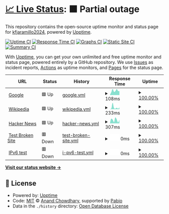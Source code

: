 # [📈 Live Status](https://kfjaramillo2024.github.io/ProyectoGHA02): <!--live status--> **🟧 Partial outage**

This repository contains the open-source uptime monitor and status page for [kfjaramillo2024](https://kfjaramillo2024.github.io/ProyectoGHA02), powered by [Upptime](https://github.com/upptime/upptime).

[![Uptime CI](https://github.com/kfjaramillo2024/ProyectoGHA02/workflows/Uptime%20CI/badge.svg)](https://github.com/kfjaramillo2024/ProyectoGHA02/actions?query=workflow%3A%22Uptime+CI%22)
[![Response Time CI](https://github.com/kfjaramillo2024/ProyectoGHA02/workflows/Response%20Time%20CI/badge.svg)](https://github.com/kfjaramillo2024/ProyectoGHA02/actions?query=workflow%3A%22Response+Time+CI%22)
[![Graphs CI](https://github.com/kfjaramillo2024/ProyectoGHA02/workflows/Graphs%20CI/badge.svg)](https://github.com/kfjaramillo2024/ProyectoGHA02/actions?query=workflow%3A%22Graphs+CI%22)
[![Static Site CI](https://github.com/kfjaramillo2024/ProyectoGHA02/workflows/Static%20Site%20CI/badge.svg)](https://github.com/kfjaramillo2024/ProyectoGHA02/actions?query=workflow%3A%22Static+Site+CI%22)
[![Summary CI](https://github.com/kfjaramillo2024/ProyectoGHA02/workflows/Summary%20CI/badge.svg)](https://github.com/kfjaramillo2024/ProyectoGHA02/actions?query=workflow%3A%22Summary+CI%22)

With [Upptime](https://upptime.js.org), you can get your own unlimited and free uptime monitor and status page, powered entirely by a GitHub repository. We use [Issues](https://github.com/kfjaramillo2024/ProyectoGHA02/issues) as incident reports, [Actions](https://github.com/kfjaramillo2024/ProyectoGHA02/actions) as uptime monitors, and [Pages](https://kfjaramillo2024.github.io/ProyectoGHA02) for the status page.

<!--start: status pages-->
<!-- This summary is generated by Upptime (https://github.com/upptime/upptime) -->
<!-- Do not edit this manually, your changes will be overwritten -->
<!-- prettier-ignore -->
| URL | Status | History | Response Time | Uptime |
| --- | ------ | ------- | ------------- | ------ |
| <img alt="" src="https://icons.duckduckgo.com/ip3/www.google.com.ico" height="13"> [Google](https://www.google.com) | 🟩 Up | [google.yml](https://github.com/kfjaramillo2024/ProyectoGHA02/commits/HEAD/history/google.yml) | <details><summary><img alt="Response time graph" src="./graphs/google/response-time-week.png" height="20"> 108ms</summary><br><a href="https://kfjaramillo2024.github.io/ProyectoGHA02/history/google"><img alt="Response time 110" src="https://img.shields.io/endpoint?url=https%3A%2F%2Fraw.githubusercontent.com%2Fkfjaramillo2024%2FProyectoGHA02%2FHEAD%2Fapi%2Fgoogle%2Fresponse-time.json"></a><br><a href="https://kfjaramillo2024.github.io/ProyectoGHA02/history/google"><img alt="24-hour response time 76" src="https://img.shields.io/endpoint?url=https%3A%2F%2Fraw.githubusercontent.com%2Fkfjaramillo2024%2FProyectoGHA02%2FHEAD%2Fapi%2Fgoogle%2Fresponse-time-day.json"></a><br><a href="https://kfjaramillo2024.github.io/ProyectoGHA02/history/google"><img alt="7-day response time 108" src="https://img.shields.io/endpoint?url=https%3A%2F%2Fraw.githubusercontent.com%2Fkfjaramillo2024%2FProyectoGHA02%2FHEAD%2Fapi%2Fgoogle%2Fresponse-time-week.json"></a><br><a href="https://kfjaramillo2024.github.io/ProyectoGHA02/history/google"><img alt="30-day response time 110" src="https://img.shields.io/endpoint?url=https%3A%2F%2Fraw.githubusercontent.com%2Fkfjaramillo2024%2FProyectoGHA02%2FHEAD%2Fapi%2Fgoogle%2Fresponse-time-month.json"></a><br><a href="https://kfjaramillo2024.github.io/ProyectoGHA02/history/google"><img alt="1-year response time 110" src="https://img.shields.io/endpoint?url=https%3A%2F%2Fraw.githubusercontent.com%2Fkfjaramillo2024%2FProyectoGHA02%2FHEAD%2Fapi%2Fgoogle%2Fresponse-time-year.json"></a></details> | <details><summary><a href="https://kfjaramillo2024.github.io/ProyectoGHA02/history/google">100.00%</a></summary><a href="https://kfjaramillo2024.github.io/ProyectoGHA02/history/google"><img alt="All-time uptime 100.00%" src="https://img.shields.io/endpoint?url=https%3A%2F%2Fraw.githubusercontent.com%2Fkfjaramillo2024%2FProyectoGHA02%2FHEAD%2Fapi%2Fgoogle%2Fuptime.json"></a><br><a href="https://kfjaramillo2024.github.io/ProyectoGHA02/history/google"><img alt="24-hour uptime 100.00%" src="https://img.shields.io/endpoint?url=https%3A%2F%2Fraw.githubusercontent.com%2Fkfjaramillo2024%2FProyectoGHA02%2FHEAD%2Fapi%2Fgoogle%2Fuptime-day.json"></a><br><a href="https://kfjaramillo2024.github.io/ProyectoGHA02/history/google"><img alt="7-day uptime 100.00%" src="https://img.shields.io/endpoint?url=https%3A%2F%2Fraw.githubusercontent.com%2Fkfjaramillo2024%2FProyectoGHA02%2FHEAD%2Fapi%2Fgoogle%2Fuptime-week.json"></a><br><a href="https://kfjaramillo2024.github.io/ProyectoGHA02/history/google"><img alt="30-day uptime 100.00%" src="https://img.shields.io/endpoint?url=https%3A%2F%2Fraw.githubusercontent.com%2Fkfjaramillo2024%2FProyectoGHA02%2FHEAD%2Fapi%2Fgoogle%2Fuptime-month.json"></a><br><a href="https://kfjaramillo2024.github.io/ProyectoGHA02/history/google"><img alt="1-year uptime 100.00%" src="https://img.shields.io/endpoint?url=https%3A%2F%2Fraw.githubusercontent.com%2Fkfjaramillo2024%2FProyectoGHA02%2FHEAD%2Fapi%2Fgoogle%2Fuptime-year.json"></a></details>
| <img alt="" src="https://icons.duckduckgo.com/ip3/en.wikipedia.org.ico" height="13"> [Wikipedia](https://en.wikipedia.org) | 🟩 Up | [wikipedia.yml](https://github.com/kfjaramillo2024/ProyectoGHA02/commits/HEAD/history/wikipedia.yml) | <details><summary><img alt="Response time graph" src="./graphs/wikipedia/response-time-week.png" height="20"> 233ms</summary><br><a href="https://kfjaramillo2024.github.io/ProyectoGHA02/history/wikipedia"><img alt="Response time 202" src="https://img.shields.io/endpoint?url=https%3A%2F%2Fraw.githubusercontent.com%2Fkfjaramillo2024%2FProyectoGHA02%2FHEAD%2Fapi%2Fwikipedia%2Fresponse-time.json"></a><br><a href="https://kfjaramillo2024.github.io/ProyectoGHA02/history/wikipedia"><img alt="24-hour response time 223" src="https://img.shields.io/endpoint?url=https%3A%2F%2Fraw.githubusercontent.com%2Fkfjaramillo2024%2FProyectoGHA02%2FHEAD%2Fapi%2Fwikipedia%2Fresponse-time-day.json"></a><br><a href="https://kfjaramillo2024.github.io/ProyectoGHA02/history/wikipedia"><img alt="7-day response time 233" src="https://img.shields.io/endpoint?url=https%3A%2F%2Fraw.githubusercontent.com%2Fkfjaramillo2024%2FProyectoGHA02%2FHEAD%2Fapi%2Fwikipedia%2Fresponse-time-week.json"></a><br><a href="https://kfjaramillo2024.github.io/ProyectoGHA02/history/wikipedia"><img alt="30-day response time 202" src="https://img.shields.io/endpoint?url=https%3A%2F%2Fraw.githubusercontent.com%2Fkfjaramillo2024%2FProyectoGHA02%2FHEAD%2Fapi%2Fwikipedia%2Fresponse-time-month.json"></a><br><a href="https://kfjaramillo2024.github.io/ProyectoGHA02/history/wikipedia"><img alt="1-year response time 202" src="https://img.shields.io/endpoint?url=https%3A%2F%2Fraw.githubusercontent.com%2Fkfjaramillo2024%2FProyectoGHA02%2FHEAD%2Fapi%2Fwikipedia%2Fresponse-time-year.json"></a></details> | <details><summary><a href="https://kfjaramillo2024.github.io/ProyectoGHA02/history/wikipedia">100.00%</a></summary><a href="https://kfjaramillo2024.github.io/ProyectoGHA02/history/wikipedia"><img alt="All-time uptime 100.00%" src="https://img.shields.io/endpoint?url=https%3A%2F%2Fraw.githubusercontent.com%2Fkfjaramillo2024%2FProyectoGHA02%2FHEAD%2Fapi%2Fwikipedia%2Fuptime.json"></a><br><a href="https://kfjaramillo2024.github.io/ProyectoGHA02/history/wikipedia"><img alt="24-hour uptime 100.00%" src="https://img.shields.io/endpoint?url=https%3A%2F%2Fraw.githubusercontent.com%2Fkfjaramillo2024%2FProyectoGHA02%2FHEAD%2Fapi%2Fwikipedia%2Fuptime-day.json"></a><br><a href="https://kfjaramillo2024.github.io/ProyectoGHA02/history/wikipedia"><img alt="7-day uptime 100.00%" src="https://img.shields.io/endpoint?url=https%3A%2F%2Fraw.githubusercontent.com%2Fkfjaramillo2024%2FProyectoGHA02%2FHEAD%2Fapi%2Fwikipedia%2Fuptime-week.json"></a><br><a href="https://kfjaramillo2024.github.io/ProyectoGHA02/history/wikipedia"><img alt="30-day uptime 100.00%" src="https://img.shields.io/endpoint?url=https%3A%2F%2Fraw.githubusercontent.com%2Fkfjaramillo2024%2FProyectoGHA02%2FHEAD%2Fapi%2Fwikipedia%2Fuptime-month.json"></a><br><a href="https://kfjaramillo2024.github.io/ProyectoGHA02/history/wikipedia"><img alt="1-year uptime 100.00%" src="https://img.shields.io/endpoint?url=https%3A%2F%2Fraw.githubusercontent.com%2Fkfjaramillo2024%2FProyectoGHA02%2FHEAD%2Fapi%2Fwikipedia%2Fuptime-year.json"></a></details>
| <img alt="" src="https://icons.duckduckgo.com/ip3/news.ycombinator.com.ico" height="13"> [Hacker News](https://news.ycombinator.com) | 🟩 Up | [hacker-news.yml](https://github.com/kfjaramillo2024/ProyectoGHA02/commits/HEAD/history/hacker-news.yml) | <details><summary><img alt="Response time graph" src="./graphs/hacker-news/response-time-week.png" height="20"> 307ms</summary><br><a href="https://kfjaramillo2024.github.io/ProyectoGHA02/history/hacker-news"><img alt="Response time 315" src="https://img.shields.io/endpoint?url=https%3A%2F%2Fraw.githubusercontent.com%2Fkfjaramillo2024%2FProyectoGHA02%2FHEAD%2Fapi%2Fhacker-news%2Fresponse-time.json"></a><br><a href="https://kfjaramillo2024.github.io/ProyectoGHA02/history/hacker-news"><img alt="24-hour response time 372" src="https://img.shields.io/endpoint?url=https%3A%2F%2Fraw.githubusercontent.com%2Fkfjaramillo2024%2FProyectoGHA02%2FHEAD%2Fapi%2Fhacker-news%2Fresponse-time-day.json"></a><br><a href="https://kfjaramillo2024.github.io/ProyectoGHA02/history/hacker-news"><img alt="7-day response time 307" src="https://img.shields.io/endpoint?url=https%3A%2F%2Fraw.githubusercontent.com%2Fkfjaramillo2024%2FProyectoGHA02%2FHEAD%2Fapi%2Fhacker-news%2Fresponse-time-week.json"></a><br><a href="https://kfjaramillo2024.github.io/ProyectoGHA02/history/hacker-news"><img alt="30-day response time 315" src="https://img.shields.io/endpoint?url=https%3A%2F%2Fraw.githubusercontent.com%2Fkfjaramillo2024%2FProyectoGHA02%2FHEAD%2Fapi%2Fhacker-news%2Fresponse-time-month.json"></a><br><a href="https://kfjaramillo2024.github.io/ProyectoGHA02/history/hacker-news"><img alt="1-year response time 315" src="https://img.shields.io/endpoint?url=https%3A%2F%2Fraw.githubusercontent.com%2Fkfjaramillo2024%2FProyectoGHA02%2FHEAD%2Fapi%2Fhacker-news%2Fresponse-time-year.json"></a></details> | <details><summary><a href="https://kfjaramillo2024.github.io/ProyectoGHA02/history/hacker-news">100.00%</a></summary><a href="https://kfjaramillo2024.github.io/ProyectoGHA02/history/hacker-news"><img alt="All-time uptime 100.00%" src="https://img.shields.io/endpoint?url=https%3A%2F%2Fraw.githubusercontent.com%2Fkfjaramillo2024%2FProyectoGHA02%2FHEAD%2Fapi%2Fhacker-news%2Fuptime.json"></a><br><a href="https://kfjaramillo2024.github.io/ProyectoGHA02/history/hacker-news"><img alt="24-hour uptime 100.00%" src="https://img.shields.io/endpoint?url=https%3A%2F%2Fraw.githubusercontent.com%2Fkfjaramillo2024%2FProyectoGHA02%2FHEAD%2Fapi%2Fhacker-news%2Fuptime-day.json"></a><br><a href="https://kfjaramillo2024.github.io/ProyectoGHA02/history/hacker-news"><img alt="7-day uptime 100.00%" src="https://img.shields.io/endpoint?url=https%3A%2F%2Fraw.githubusercontent.com%2Fkfjaramillo2024%2FProyectoGHA02%2FHEAD%2Fapi%2Fhacker-news%2Fuptime-week.json"></a><br><a href="https://kfjaramillo2024.github.io/ProyectoGHA02/history/hacker-news"><img alt="30-day uptime 100.00%" src="https://img.shields.io/endpoint?url=https%3A%2F%2Fraw.githubusercontent.com%2Fkfjaramillo2024%2FProyectoGHA02%2FHEAD%2Fapi%2Fhacker-news%2Fuptime-month.json"></a><br><a href="https://kfjaramillo2024.github.io/ProyectoGHA02/history/hacker-news"><img alt="1-year uptime 100.00%" src="https://img.shields.io/endpoint?url=https%3A%2F%2Fraw.githubusercontent.com%2Fkfjaramillo2024%2FProyectoGHA02%2FHEAD%2Fapi%2Fhacker-news%2Fuptime-year.json"></a></details>
| <img alt="" src="https://icons.duckduckgo.com/ip3/thissitedoesnotexist.koj.co.ico" height="13"> [Test Broken Site](https://thissitedoesnotexist.koj.co) | 🟥 Down | [test-broken-site.yml](https://github.com/kfjaramillo2024/ProyectoGHA02/commits/HEAD/history/test-broken-site.yml) | <details><summary><img alt="Response time graph" src="./graphs/test-broken-site/response-time-week.png" height="20"> 0ms</summary><br><a href="https://kfjaramillo2024.github.io/ProyectoGHA02/history/test-broken-site"><img alt="Response time 0" src="https://img.shields.io/endpoint?url=https%3A%2F%2Fraw.githubusercontent.com%2Fkfjaramillo2024%2FProyectoGHA02%2FHEAD%2Fapi%2Ftest-broken-site%2Fresponse-time.json"></a><br><a href="https://kfjaramillo2024.github.io/ProyectoGHA02/history/test-broken-site"><img alt="24-hour response time 0" src="https://img.shields.io/endpoint?url=https%3A%2F%2Fraw.githubusercontent.com%2Fkfjaramillo2024%2FProyectoGHA02%2FHEAD%2Fapi%2Ftest-broken-site%2Fresponse-time-day.json"></a><br><a href="https://kfjaramillo2024.github.io/ProyectoGHA02/history/test-broken-site"><img alt="7-day response time 0" src="https://img.shields.io/endpoint?url=https%3A%2F%2Fraw.githubusercontent.com%2Fkfjaramillo2024%2FProyectoGHA02%2FHEAD%2Fapi%2Ftest-broken-site%2Fresponse-time-week.json"></a><br><a href="https://kfjaramillo2024.github.io/ProyectoGHA02/history/test-broken-site"><img alt="30-day response time 0" src="https://img.shields.io/endpoint?url=https%3A%2F%2Fraw.githubusercontent.com%2Fkfjaramillo2024%2FProyectoGHA02%2FHEAD%2Fapi%2Ftest-broken-site%2Fresponse-time-month.json"></a><br><a href="https://kfjaramillo2024.github.io/ProyectoGHA02/history/test-broken-site"><img alt="1-year response time 0" src="https://img.shields.io/endpoint?url=https%3A%2F%2Fraw.githubusercontent.com%2Fkfjaramillo2024%2FProyectoGHA02%2FHEAD%2Fapi%2Ftest-broken-site%2Fresponse-time-year.json"></a></details> | <details><summary><a href="https://kfjaramillo2024.github.io/ProyectoGHA02/history/test-broken-site">100.00%</a></summary><a href="https://kfjaramillo2024.github.io/ProyectoGHA02/history/test-broken-site"><img alt="All-time uptime 100.00%" src="https://img.shields.io/endpoint?url=https%3A%2F%2Fraw.githubusercontent.com%2Fkfjaramillo2024%2FProyectoGHA02%2FHEAD%2Fapi%2Ftest-broken-site%2Fuptime.json"></a><br><a href="https://kfjaramillo2024.github.io/ProyectoGHA02/history/test-broken-site"><img alt="24-hour uptime 100.00%" src="https://img.shields.io/endpoint?url=https%3A%2F%2Fraw.githubusercontent.com%2Fkfjaramillo2024%2FProyectoGHA02%2FHEAD%2Fapi%2Ftest-broken-site%2Fuptime-day.json"></a><br><a href="https://kfjaramillo2024.github.io/ProyectoGHA02/history/test-broken-site"><img alt="7-day uptime 100.00%" src="https://img.shields.io/endpoint?url=https%3A%2F%2Fraw.githubusercontent.com%2Fkfjaramillo2024%2FProyectoGHA02%2FHEAD%2Fapi%2Ftest-broken-site%2Fuptime-week.json"></a><br><a href="https://kfjaramillo2024.github.io/ProyectoGHA02/history/test-broken-site"><img alt="30-day uptime 100.00%" src="https://img.shields.io/endpoint?url=https%3A%2F%2Fraw.githubusercontent.com%2Fkfjaramillo2024%2FProyectoGHA02%2FHEAD%2Fapi%2Ftest-broken-site%2Fuptime-month.json"></a><br><a href="https://kfjaramillo2024.github.io/ProyectoGHA02/history/test-broken-site"><img alt="1-year uptime 100.00%" src="https://img.shields.io/endpoint?url=https%3A%2F%2Fraw.githubusercontent.com%2Fkfjaramillo2024%2FProyectoGHA02%2FHEAD%2Fapi%2Ftest-broken-site%2Fuptime-year.json"></a></details>
| <img alt="" src="https://icons.duckduckgo.com/ip3/null.ico" height="13"> [IPv6 test](forwardemail.net) | 🟥 Down | [i-pv6-test.yml](https://github.com/kfjaramillo2024/ProyectoGHA02/commits/HEAD/history/i-pv6-test.yml) | <details><summary><img alt="Response time graph" src="./graphs/i-pv6-test/response-time-week.png" height="20"> 0ms</summary><br><a href="https://kfjaramillo2024.github.io/ProyectoGHA02/history/i-pv6-test"><img alt="Response time 0" src="https://img.shields.io/endpoint?url=https%3A%2F%2Fraw.githubusercontent.com%2Fkfjaramillo2024%2FProyectoGHA02%2FHEAD%2Fapi%2Fi-pv6-test%2Fresponse-time.json"></a><br><a href="https://kfjaramillo2024.github.io/ProyectoGHA02/history/i-pv6-test"><img alt="24-hour response time 0" src="https://img.shields.io/endpoint?url=https%3A%2F%2Fraw.githubusercontent.com%2Fkfjaramillo2024%2FProyectoGHA02%2FHEAD%2Fapi%2Fi-pv6-test%2Fresponse-time-day.json"></a><br><a href="https://kfjaramillo2024.github.io/ProyectoGHA02/history/i-pv6-test"><img alt="7-day response time 0" src="https://img.shields.io/endpoint?url=https%3A%2F%2Fraw.githubusercontent.com%2Fkfjaramillo2024%2FProyectoGHA02%2FHEAD%2Fapi%2Fi-pv6-test%2Fresponse-time-week.json"></a><br><a href="https://kfjaramillo2024.github.io/ProyectoGHA02/history/i-pv6-test"><img alt="30-day response time 0" src="https://img.shields.io/endpoint?url=https%3A%2F%2Fraw.githubusercontent.com%2Fkfjaramillo2024%2FProyectoGHA02%2FHEAD%2Fapi%2Fi-pv6-test%2Fresponse-time-month.json"></a><br><a href="https://kfjaramillo2024.github.io/ProyectoGHA02/history/i-pv6-test"><img alt="1-year response time 0" src="https://img.shields.io/endpoint?url=https%3A%2F%2Fraw.githubusercontent.com%2Fkfjaramillo2024%2FProyectoGHA02%2FHEAD%2Fapi%2Fi-pv6-test%2Fresponse-time-year.json"></a></details> | <details><summary><a href="https://kfjaramillo2024.github.io/ProyectoGHA02/history/i-pv6-test">100.00%</a></summary><a href="https://kfjaramillo2024.github.io/ProyectoGHA02/history/i-pv6-test"><img alt="All-time uptime 100.00%" src="https://img.shields.io/endpoint?url=https%3A%2F%2Fraw.githubusercontent.com%2Fkfjaramillo2024%2FProyectoGHA02%2FHEAD%2Fapi%2Fi-pv6-test%2Fuptime.json"></a><br><a href="https://kfjaramillo2024.github.io/ProyectoGHA02/history/i-pv6-test"><img alt="24-hour uptime 100.00%" src="https://img.shields.io/endpoint?url=https%3A%2F%2Fraw.githubusercontent.com%2Fkfjaramillo2024%2FProyectoGHA02%2FHEAD%2Fapi%2Fi-pv6-test%2Fuptime-day.json"></a><br><a href="https://kfjaramillo2024.github.io/ProyectoGHA02/history/i-pv6-test"><img alt="7-day uptime 100.00%" src="https://img.shields.io/endpoint?url=https%3A%2F%2Fraw.githubusercontent.com%2Fkfjaramillo2024%2FProyectoGHA02%2FHEAD%2Fapi%2Fi-pv6-test%2Fuptime-week.json"></a><br><a href="https://kfjaramillo2024.github.io/ProyectoGHA02/history/i-pv6-test"><img alt="30-day uptime 100.00%" src="https://img.shields.io/endpoint?url=https%3A%2F%2Fraw.githubusercontent.com%2Fkfjaramillo2024%2FProyectoGHA02%2FHEAD%2Fapi%2Fi-pv6-test%2Fuptime-month.json"></a><br><a href="https://kfjaramillo2024.github.io/ProyectoGHA02/history/i-pv6-test"><img alt="1-year uptime 100.00%" src="https://img.shields.io/endpoint?url=https%3A%2F%2Fraw.githubusercontent.com%2Fkfjaramillo2024%2FProyectoGHA02%2FHEAD%2Fapi%2Fi-pv6-test%2Fuptime-year.json"></a></details>

<!--end: status pages-->

[**Visit our status website →**](https://kfjaramillo2024.github.io/ProyectoGHA02)

## 📄 License

- Powered by: [Upptime](https://github.com/upptime/upptime)
- Code: [MIT](./LICENSE) © [Anand Chowdhary](https://anandchowdhary.com), supported by [Pabio](https://pabio.com)
- Data in the `./history` directory: [Open Database License](https://opendatacommons.org/licenses/odbl/1-0/)
<!-- trigger upptime site generation -->
